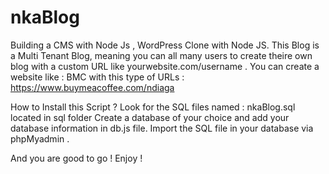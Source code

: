 # nkaBlog
Building a CMS with Node Js , WordPress Clone with Node JS.
This  Blog  is  a  Multi  Tenant Blog,  meaning  you  can all  many users  to create  theire own  blog  with  a  custom  URL  like yourwebsite.com/username .
You can  create  a  website  like : BMC  with this  type of  URLs :  https://www.buymeacoffee.com/ndiaga


How  to  Install this  Script ?
Look  for  the  SQL   files  named : nkaBlog.sql  located in sql  folder 
Create  a  database  of  your choice  and  add your  database  information  in  db.js  file.
Import  the  SQL  file in  your  database   via phpMyadmin .

And  you  are  good  to  go !
Enjoy ! 
